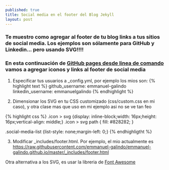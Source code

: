 ```yaml
---
published: true
title: Social media en el footer del Blog Jekyll
layout: post
---
```

### Te muestro como agregar al footer de tu blog links a tus sitios de social media. Los ejemplos son sólamente para GitHub y Linkedin... pero usando SVG!!!! 

### En esta continuación de [GitHub pages desde linea de comando][2] vamos a agregar iconos y links al footer de social media


1. Especificar tus usuarios a _config.yml, por ejemplo los mios son:
{% highlight text %}
github_username:  emmanuel-galindo
linkedin_username: emmanuelgalindo
{% endhighlight %}

2. Dimensionar los SVG en tu CSS customizado (css/custom.css en mi caso), y otra clase mas que uso en mi ejemplo asi no se ve tan feo

{% highlight css %}
.icon > svg {display: inline-block;width: 16px;height: 16px;vertical-align: middle;}
.icon > svg path { fill: #828282; }

.social-media-list {list-style: none;margin-left: 0;}
{% endhighligtht %}

3. Modificar _includes/footer.html. Por ejemplo, el mio actualmente es
<https://raw.githubusercontent.com/emmanuel-galindo/emmanuel-galindo.github.io/master/_includes/footer.html>

Otra alternativa a los SVG, es usar la libreria de [Font Awesome][1]

[1]: http://fontawesome.io/examples/
[2]: http://emmanuel-galindo.github.io/2016/04/15/github-pages-desde-linea-de-comando.html
